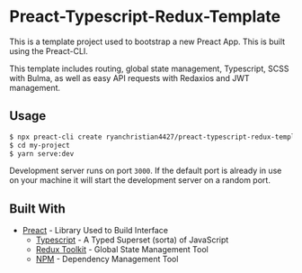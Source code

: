 # Preact-Typescript-Redux-Template

This is a template project used to bootstrap a new Preact App. This is built using the Preact-CLI.

This template includes routing, global state management, Typescript, SCSS with Bulma, as well as easy API requests with Redaxios and JWT management.

## Usage

```bash
$ npx preact-cli create ryanchristian4427/preact-typescript-redux-template my-project-name --yarn
$ cd my-project
$ yarn serve:dev
```

Development server runs on port `3000`. If the default port is already in use on
your machine it will start the development server on a random port.

## Built With

* [Preact](https://preactjs.com/) - Library Used to Build Interface
  * [Typescript](https://www.typescriptlang.org/) - A Typed Superset (sorta) of JavaScript
  * [Redux Toolkit](https://redux-toolkit.js.org/) - Global State Management Tool
  * [NPM](https://www.npmjs.com/) - Dependency Management Tool
